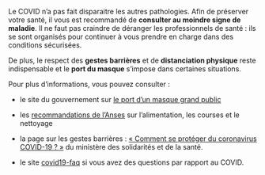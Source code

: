 <div class="conseil">

Le COVID n’a pas fait disparaitre les autres pathologies. Afin de préserver votre santé, il vous est recommandé de **consulter au moindre signe de maladie**. Il ne faut pas craindre de déranger les professionnels de santé : ils se sont organisés pour continuer à vous prendre en charge dans des conditions sécurisées.

De plus, le respect des **gestes barrières** et de **distanciation physique** reste indispensable et le **port du masque** s’impose dans certaines situations.

</div>

<div class="infos">

Pour plus d’informations, vous pouvez consulter :

* le site du gouvernement sur [le port d’un masque grand public](https://www.gouvernement.fr/info-coronavirus/masques-grand-public)

* les [recommandations de l’Anses](https://www.anses.fr/fr/content/coronavirus-alimentation-courses-nettoyage-les-recommandations-de-l%E2%80%99anses) sur l’alimentation, les courses et le nettoyage

* la page sur les gestes barrières : [« Comment se protéger du coronavirus COVID-19 ? »](https://solidarites-sante.gouv.fr/soins-et-maladies/maladies/maladies-infectieuses/coronavirus/tout-savoir-sur-le-covid-19/article/comment-se-proteger-du-coronavirus-covid-19) du ministère des solidarités et de la santé.

* le site [covid19-faq](https://www.covid19-faq.fr/) si vous avez des questions par rapport au COVID.

</div>
